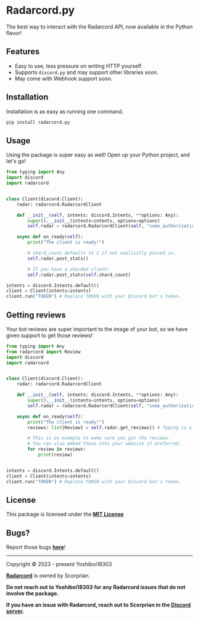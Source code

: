 # Radarcord.py

The best way to interact with the Radarcord API, now available in the Python flavor!

## Features

- Easy to use, less pressure on writing HTTP yourself.
- Supports `discord.py` and may support other libraries soon.
- May come with Webhook support soon.

## Installation

Installation is as easy as running one command.

```bash
pip install radarcord.py
```

## Usage

Using the package is super easy as well! Open up your Python project, and let's go!

```python
from typing import Any
import discord
import radarcord


class Client(discord.Client):
    radar: radarcord.RadarcordClient

    def __init__(self, intents: discord.Intents, **options: Any):
        super().__init__(intents=intents, options=options)
        self.radar = radarcord.RadarcordClient(self, "some_authorization") # Replace `some_authorization` with your Radarcord API token

    async def on_ready(self):
        print("The client is ready!")

        # shard_count defaults to 1 if not explicitly passed in.
        self.radar.post_stats()

        # If you have a sharded client:
        self.radar.post_stats(self.shard_count)

intents = discord.Intents.default()
client = Client(intents=intents)
client.run("TOKEN") # Replace TOKEN with your Discord bot's token.
```

## Getting reviews

Your bot reviews are super important to the image of your bot, so we have given support to get those reviews!

```python
from typing import Any
from radarcord import Review
import discord
import radarcord


class Client(discord.Client):
    radar: radarcord.RadarcordClient

    def __init__(self, intents: discord.Intents, **options: Any):
        super().__init__(intents=intents, options=options)
        self.radar = radarcord.RadarcordClient(self, "some_authorization")  # Replace `some_authorization` with your Radarcord API token

    async def on_ready(self):
        print("The client is ready!")
        reviews: list[Review] = self.radar.get_reviews() # Typing is a bit buggy currently, explicitly type reviews as `list[Review]` for now.

        # This is an example to make sure you got the reviews.
        # You can also embed these into your website if preferred.
        for review in reviews:
            print(review)


intents = discord.Intents.default()
client = Client(intents=intents)
client.run("TOKEN") # Replace TOKEN with your Discord bot's token.
```

## License

This package is licensed under the **[MIT License](https://github.com/Yoshiboi18303/radarcord-py/blob/main/LICENSE)**

## Bugs?

Report those bugs **[here](https://github.com/Yoshiboi18303/radarcord-py/issues)**!

---

Copyright © 2023 - present Yoshiboi18303

**[Radarcord](https://radarcord.net)** is owned by Scorprian.

**Do not reach out to Yoshiboi18303 for any Radarcord issues that do not involve the package.**

**If you have an issue with Radarcord, reach out to Scorprian in the [Discord server](https://discord.gg/km8xRh2atD).**
